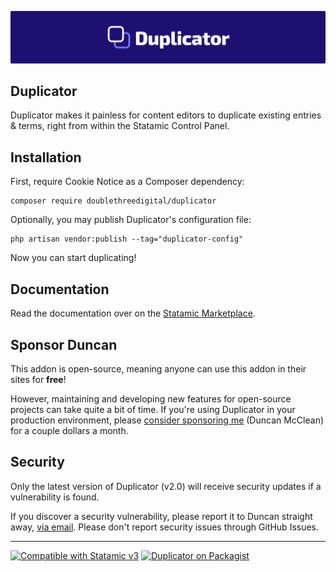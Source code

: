 <!-- statamic:hide -->

![Banner](./banner.png)

## Duplicator

<!-- /statamic:hide -->

Duplicator makes it painless for content editors to duplicate existing entries & terms, right from within the Statamic Control Panel.

## Installation

First, require Cookie Notice as a Composer dependency:

```
composer require doublethreedigital/duplicator
```

Optionally, you may publish Duplicator's configuration file:

```
php artisan vendor:publish --tag="duplicator-config"
```

Now you can start duplicating!

## Documentation

Read the documentation over on the [Statamic Marketplace](https://statamic.com/addons/double-three-digital/duplicator/docs).

## Sponsor Duncan

This addon is open-source, meaning anyone can use this addon in their sites for **free**! 

However, maintaining and developing new features for open-source projects can take quite a bit of time. If you're using Duplicator in your production environment, please [consider sponsoring me](https://github.com/sponsors/duncanmcclean) (Duncan McClean) for a couple dollars a month.


## Security

Only the latest version of Duplicator (v2.0) will receive security updates if a vulnerability is found. 

If you discover a security vulnerability, please report it to Duncan straight away, [via email](mailto:security@doublethree.digital). Please don't report security issues through GitHub Issues.

<!-- statamic:hide -->

---

<p>
<a href="https://statamic.com"><img src="https://img.shields.io/badge/Statamic-3.0+-FF269E?style=for-the-badge" alt="Compatible with Statamic v3"></a>
<a href="https://packagist.org/packages/doublethreedigital/duplicator/stats"><img src="https://img.shields.io/packagist/v/doublethreedigital/duplicator?style=for-the-badge" alt="Duplicator on Packagist"></a>
</p>

<!-- /statamic:hide -->
